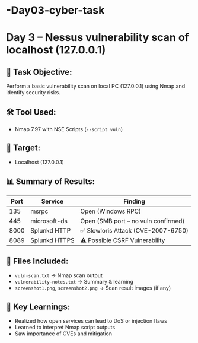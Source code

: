 # -Day03-cyber-task
# Day 3 – Nessus vulnerability scan of localhost (127.0.0.1) 

## 🎯 Task Objective:
Perform a basic vulnerability scan on local PC (127.0.0.1) using Nmap and identify security risks.

## 🛠 Tool Used:
- Nmap 7.97 with NSE Scripts (`--script vuln`)

## 📍 Target:
- Localhost (127.0.0.1)

## 📊 Summary of Results:

| Port  | Service        | Finding                                |
|-------|----------------|-----------------------------------------|
| 135   | msrpc          | Open (Windows RPC)                      |
| 445   | microsoft-ds   | Open (SMB port – no vuln confirmed)     |
| 8000  | Splunkd HTTP   | ✅ Slowloris Attack (CVE-2007-6750)     |
| 8089  | Splunkd HTTPS  | ⚠️ Possible CSRF Vulnerability          |

## 📁 Files Included:
- `vuln-scan.txt` → Nmap scan output
- `vulnerability-notes.txt` → Summary & learning
- `screenshot1.png`, `screenshot2.png` → Scan result images (if any)

## 🧠 Key Learnings:
- Realized how open services can lead to DoS or injection flaws
- Learned to interpret Nmap script outputs
- Saw importance of CVEs and mitigation

